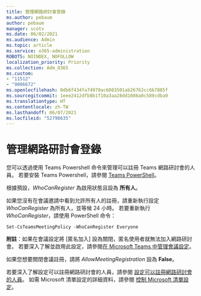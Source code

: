 ```yaml
---
title: 管理網路研討會登錄
ms.author: pebaum
author: pebaum
manager: scotv
ms.date: 06/02/2021
ms.audience: Admin
ms.topic: article
ms.service: o365-administration
ROBOTS: NOINDEX, NOFOLLOW
localization_priority: Priority
ms.collection: Adm_O365
ms.custom:
- "11512"
- "9006672"
ms.openlocfilehash: 0db6f434fa74970ac6083501ab26762cc6b7885f
ms.sourcegitcommit: 1eee2412dfb8b1f10a3aa28dd1086a0c589cdba0
ms.translationtype: HT
ms.contentlocale: zh-TW
ms.lasthandoff: 06/07/2021
ms.locfileid: "52798635"
---
```

# <a name="manage-webinar-registration"></a>管理網路研討會登錄

您可以透過使用 Teams Powershell 命令來管理可以註冊 Teams 網路研討會的人員。 若要安裝 Teams Powershell，請參閱 [Teams PowerShell](/microsoftteams/teams-powershell-install)。 

根據預設，*WhoCanRegister* 為啟用狀態且設為 **所有人**。 

如果您沒有在會議邀請中看到允許所有人的註冊，請重新執行設定 *WhoCanRegister* 為所有人，並等候 24 小時。 若要重新執行 *WhoCanRegister*，請使用 PowerShell 命令：

`Set-CsTeamsMeetingPolicy -WhoCanRegister Everyone`

**附註**：如果在會議設定將 [匿名加入] 設為關閉，匿名使用者就無法加入網路研討會。 若要深入了解並啟用此設定，請參閱[在 Microsoft Teams 中管理會議設定](/microsoftteams/meeting-settings-in-teams)。

如果您想要關閉會議註冊，請將 *AllowMeetingRegistration* 設為 **False**。

若要深入了解設定可以註冊網路研討會的人員，請參閱 [設定可以註冊網路研討會的人員](/microsoftteams/set-up-webinars?source=docs#configure-who-can-register-for-webinars)。 如需 Microsoft 清單設定的詳細資料，請參閱 [控制 Microsoft 清單設定](/sharepoint/control-lists)。
